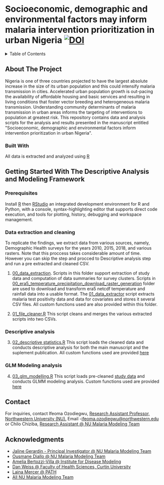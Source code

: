 # Socioeconomic, demographic and environmental factors may inform malaria intervention prioritization in urban Nigeria  <a href="https://zenodo.org/badge/latestdoi/389660281"><img src="https://zenodo.org/badge/389660281.svg" alt="DOI"></a>

<!-- TABLE OF CONTENTS -->
<details>
  <summary>Table of Contents</summary>
  <ol>
    <li>
      <a href="#about-the-project">About The Project</a>
      <ul>
        <li><a href="#built-with">Built With</a></li>
      </ul>
    </li>
    <li>
      <a href="#Getting-Started-With-The-Descriptive-Modeling-Framework">Getting Started With The Descriptive Modeling Framework</a>
      <ul>
        <li><a href="#prerequisites">Prerequisites</a></li>
        <li><a href="#Data-extraction-and-cleaning">Data extraction and cleaning</a></li>
        <li><a href="#Descriptive-analysis">Descriptive analysis</a></li>
        <li><a href="#GLM-Modeling-analysis">GLM Modeling analysis</a></li>
      </ul>
    </li>
    <li><a href="#contact">Contact</a></li>
    <li><a href="#acknowledgments">Acknowledgments</a></li>
  </ol>
</details>



<!-- ABOUT THE PROJECT -->
## About The Project
Nigeria is one of three countries projected to have the largest absolute increase in the size of its urban population and this could intensify malaria transmission in cities. Accelerated urban population growth is out-pacing the availability of affordable housing and basic services and resulting in living conditions that foster vector breeding and heterogeneous malaria transmission. Understanding community determinants of malaria transmission in urban areas informs the targeting of interventions to population at greatest risk. This repository contains data and analysis scripts for the analysis and results presented in the manuscript entitled "Socioeconomic, demographic and environmental factors inform intervention prioritization in urban Nigeria". 

### Built With
All data is extracted and analyzed using [R](https://www.r-project.org/)
<!-- GETTING STARTED -->
## Getting Started With The Descriptive Analysis and Modeling Framework
### Prerequisites
Install [R](https://www.r-project.org/) then [RStudio](https://www.rstudio.com/) an integrated development environment for R and Python, with a console, syntax-highlighting editor that supports direct code execution, and tools for plotting, history, debugging and workspace management. 

<!-- Data extraction and cleaning -->
### Data extraction and cleaning
To replicate the findings, we extract data from various sources, namely, Demographic Health surveys for the years 2010, 2015, 2018, and various rasters. Note that this proccess takes considerable amount of time. However you can skip the step and procced to Descriptive analysis step and run a pre extracted and cleaned CSV.

1. [00_data_extraction](https://github.com/numalariamodeling/urban-malaria-dhs-publication-2021/tree/main/00_data_extraction). Scripts in this folder support extraction of study data and computation of data summaries for survey clusters. Scripts in [00_era5_temperature_precipitation_download_raster_generation](https://github.com/numalariamodeling/urban-malaria-dhs-publication-2021/tree/main/00_data_extraction/00_era5_temperature_precipitation_download_raster_generation) folder are used to download and transform era5 netcdf temperature and rainfall data into a usable format. The [01_data_extractor](https://github.com/numalariamodeling/urban-malaria-dhs-publication-2021/blob/main/00_data_extraction/01_data_extractor.R) script extracts malaria test positivity data and data for covariates and stores it several CSV files. All custom functions used are also provided within this folder. 

2. [01_file_cleaner.R](https://github.com/numalariamodeling/urban-malaria-dhs-publication-2021/blob/main/01_file_cleaner.R) This script cleans and merges the various extracted scripts into two CSVs. 

<!-- Descriptive analysis -->
### Descriptive analysis

3. [02_descriptive statistics.R](https://github.com/numalariamodeling/urban-malaria-dhs-publication-2021/blob/main/02_descriptive%20statistics.R) This script loads the cleaned data and conducts descriptive analysis for both the main manuscript and the suplement publication. All custom functions used are provided [here](https://github.com/numalariamodeling/urban-malaria-dhs-publication-2021/blob/main/other_functions/descriptive_analysis_functions.R)


<!-- GLM Modeling analysis -->
### GLM Modeling analysis

4. [03_glm_modelling.R](https://github.com/numalariamodeling/urban-malaria-dhs-publication-2021/blob/main/03_glm_modelling.R) This script loads pre-cleaned [study data](https://github.com/numalariamodeling/urban-malaria-dhs-publication-2021/tree/main/data) and conducts GLMM modeling analysis. Custom functions used are provided [here](https://github.com/numalariamodeling/urban-malaria-dhs-publication-2021/blob/main/other_functions/multivariate_functions.R)

<!-- CONTACT -->
## Contact
For inquiries, contact Ifeoma Ozodiegwu, [ Research Assistant Professor, Northwestern University (NU).](https://www.feinberg.northwestern.edu/faculty-profiles/az/profile.html?xid=52373) Email -[ifeoma.ozodiegwu@northwestern.edu](ifeoma.ozodiegwu@northwestern.edu) or Chilo Chiziba, [Research Assistant @ NU Malaria Modeling Team](https://www.numalariamodeling.org/team.html)

<!-- ACKNOWLEDGMENTS -->
## Acknowledgments
- [Jaline Gerardin - Principal Investigator @ NU Malaria Modeling Team](https://www.feinberg.northwestern.edu/faculty-profiles/az/profile.html?xid=44305)
- [Ousmane Diallo @ NU Malaria Modeling Team](https://www.numalariamodeling.org/team.html)
- [Amelia Bertozzi-Villa @ Institute for Disease Modeling](https://ameliabv.com)
- [Dan Weiss @ Faculty of Health Sciences, Curtin University](https://staffportal.curtin.edu.au/staff/profile/view/dan-weiss-0ef1c9d2/)
- [Laina Mercer @ PATH](https://www.path.org/)
- [All NU Malaria Modeling Team](https://www.numalariamodeling.org/team.html)




